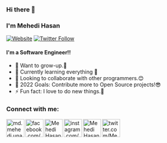 ### Hi there 👋
### I'm Mehedi Hasan

[![Website](https://img.shields.io/website?label=mehedi-hasan.herokuapp.com&style=for-the-badge&url=https%3A%2F%2Fcodestackr.com)](http://mehedi-hasan.herokuapp.com/)
[![Twitter Follow](https://img.shields.io/twitter/follow/mehedi705?color=1DA1F2&logo=twitter&style=for-the-badge)](https://twitter.com/intent/follow?original_referer=https%3A%2F%2Fgithub.com%2FcodeSTACKr&screen_name=mehedi705)

#### I'm a Software Engineer!!

- 🌱 Want to grow-up.🙂
- 🔭 Currently learning everything 🤣
- 👯 Looking to collaborate with other programmers.😊
- 🥅 2022 Goals: Contribute more to Open Source projects!😎
- ⚡ Fun fact: I love to do new things.🧐

### Connect with me:

[<img align="left" alt="md.mehedi.unaux | website" width="48px" src="https://img.icons8.com/color/48/000000/domain--v1.png" />][website]
[<img align="left" alt="facebook.com/Mehedi705" width="48px" src="https://img.icons8.com/color/48/000000/facebook-new.png" />][facebook]
[<img align="left" alt="Mehedi Hasan | Linkedin" width="48px" src="https://img.icons8.com/color/50/000000/linkedin.png" />][linkedin]
[<img align="left" alt="instagram.com/Mehedi705 | instagram" width="48px" src="https://img.icons8.com/color/50/000000/instagram-new--v1.png" />][instagram]
[<img align="left" alt="Mehedi Hasan | Stackoverflow" width="48px" src="https://img.icons8.com/color/50/000000/stackoverflow.png" />][stack]
[<img align="left" alt="twitter.com/Mehedi705 | Twitter" width="48px" src="https://img.icons8.com/color/50/000000/twitter--v1.png" />][twitter]

<br />

[website]: http://mehedi-hasan.herokuapp.com/
[facebook]: https://facebook.com/Mehedi705
[linkedin]: https://www.linkedin.com/in/mehedi-hasan-27a329192
[instagram]: https://www.instagram.com/mehedi705
[stack]: https://stackoverflow.com/users/14274660/mehedi-hasan
[twitter]: https://twitter.com/Mehedi705

